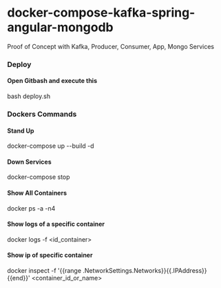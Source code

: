 # docker-compose-kafka-spring-angular-mongodb
Proof of Concept with Kafka, Producer, Consumer, App, Mongo Services

### Deploy
#### Open Gitbash and execute this
bash deploy.sh

### Dockers Commands

#### Stand Up
docker-compose up --build -d

#### Down Services
docker-compose stop

#### Show All Containers
docker ps -a -n4

#### Show logs of a specific container
docker logs -f <id_container>

#### Show ip of specific container
docker inspect -f '{{range .NetworkSettings.Networks}}{{.IPAddress}}{{end}}' <container_id_or_name>
